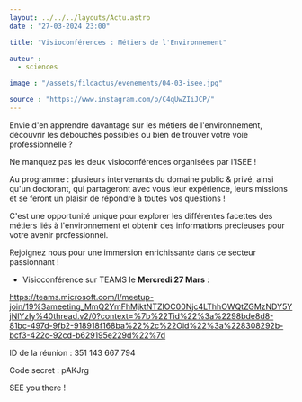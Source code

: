 ```yaml
---
layout: ../../../layouts/Actu.astro
date : "27-03-2024 23:00"

title: "Visioconférences : Métiers de l'Environnement"

auteur :
  - sciences

image : "/assets/fildactus/evenements/04-03-isee.jpg"

source : "https://www.instagram.com/p/C4qUwZIiJCP/"
---
```


Envie d'en apprendre davantage sur les métiers de l'environnement, découvrir les débouchés possibles ou bien de trouver votre voie professionnelle ?

Ne manquez pas les deux visioconférences organisées par l'ISEE !

Au programme : plusieurs intervenants du domaine public & privé, ainsi qu'un doctorant, qui partageront avec vous leur expérience, leurs missions et se feront un plaisir de répondre à toutes vos questions !

C'est une opportunité unique pour explorer les différentes facettes des métiers liés à l'environnement et obtenir des informations précieuses pour votre avenir professionnel.

Rejoignez nous pour une immersion enrichissante dans ce secteur passionnant !

- Visioconférence sur TEAMS le __Mercredi 27 Mars__ :

https://teams.microsoft.com/l/meetup-join/19%3ameeting_MmQ2YmFhMjktNTZlOC00Njc4LThhOWQtZGMzNDY5YjNlYzIy%40thread.v2/0?context=%7b%22Tid%22%3a%2298bde8d8-81bc-497d-9fb2-918918f168ba%22%2c%22Oid%22%3a%228308292b-bcf3-422c-92cd-b629195e229d%22%7d

ID de la réunion : 351 143 667 794

Code secret : pAKJrg

SEE you there !